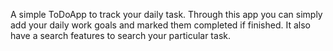 A simple ToDoApp to track your daily task. 
Through this app you can simply add your daily work goals and marked them completed if finished.
It also have a search features to search your particular task. 